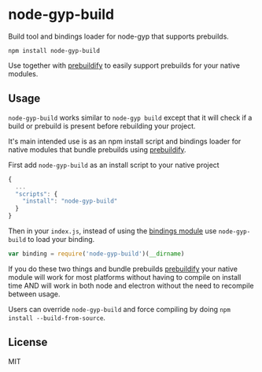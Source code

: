 # node-gyp-build

Build tool and bindings loader for node-gyp that supports prebuilds.

```
npm install node-gyp-build
```

Use together with [prebuildify](https://github.com/mafintosh/prebuildify) to easily support prebuilds for your native modules.

## Usage

`node-gyp-build` works similar to `node-gyp build` except that it will check if a build or prebuild is present before rebuilding your project.

It's main intended use is as an npm install script and bindings loader for native modules that bundle prebuilds using [prebuildify](https://github.com/mafintosh/prebuildify).

First add `node-gyp-build` as an install script to your native project

``` js
{
  ...
  "scripts": {
    "install": "node-gyp-build"
  }
}
```

Then in your `index.js`, instead of using the [bindings module](https://www.npmjs.com/package/bindings) use `node-gyp-build` to load your binding.

``` js
var binding = require('node-gyp-build')(__dirname)
```

If you do these two things and bundle prebuilds [prebuildify](https://github.com/mafintosh/prebuildify) your native module will work for most platforms
without having to compile on install time AND will work in both node and electron without the need to recompile between usage.

Users can override `node-gyp-build` and force compiling by doing `npm install --build-from-source`.

## License

MIT
